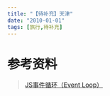 ```yaml
---
title: "【待补充】天津"
date: "2010-01-01"
tags: [旅行,待补充]
---
```


# 参考资料

> [JS事件循环（Event Loop）](https://www.cnblogs.com/formercoding/p/12906640.html)

